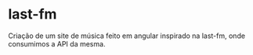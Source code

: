 # last-fm
Criação de um site de música feito em angular inspirado na last-fm, onde consumimos a API da mesma. 
